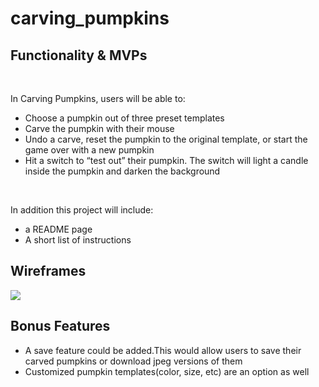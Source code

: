 # carving_pumpkins
<h2>Functionality & MVPs</h2>
<br>
<p>In Carving Pumpkins, users will be able to:
</p>
<ul>
  <li>Choose a pumpkin out of three preset templates</li>
  <li>Carve the pumpkin with their mouse</li>
  <li>Undo a carve, reset the pumpkin to the original template, or start the game over with a new pumpkin</li>
  <li>Hit a switch to “test out” their pumpkin. The switch will light a candle inside the pumpkin and darken the background 
</ul>
<br>
 <p>In addition this project will include:</p>
 <ul>
  <li>a README page </li>
  <li>A short list of instructions</li>
</ul>

<h2>Wireframes</h2>
<img src="https://wireframe.cc/r8leUs">
</br>
<h2>Bonus Features</h2>
<ul>
<li>A save feature could be added.This would allow users to save their carved pumpkins or download jpeg versions of them</li> 
<li>Customized pumpkin templates(color, size, etc) are an option as well
</li> 
</ul>
